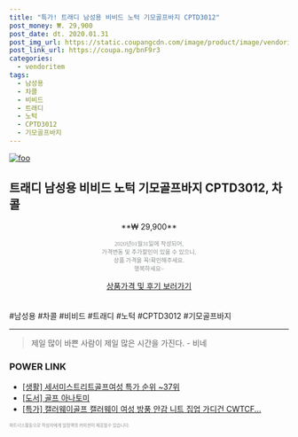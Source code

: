 ```yaml
--- 
title: "특가! 트래디 남성용 비비드 노턱 기모골프바지 CPTD3012" 
post_money: ₩. 29,900 
post_date: dt. 2020.01.31 
post_img_url: https://static.coupangcdn.com/image/product/image/vendoritem/2019/01/07/3560360858/866fba5f-497c-41e1-ac3d-cf99063f59ba.jpg 
post_link_url: https://coupa.ng/bnF9r3 
categories: 
  - vendoritem 
tags: 
  - 남성용 
  - 차콜 
  - 비비드 
  - 트래디 
  - 노턱 
  - CPTD3012 
  - 기모골프바지 
--- 
```

[![foo](https://static.coupangcdn.com/image/product/image/vendoritem/2019/01/07/3560360858/866fba5f-497c-41e1-ac3d-cf99063f59ba.jpg)](https://coupa.ng/bnF9r3) 

## 트래디 남성용 비비드 노턱 기모골프바지 CPTD3012, 차콜 
<p style="text-align: center;">**₩ 29,900**</p> 
<p style="text-align: center;"><span style="color: #898c8f; font-family: Georgia,Times,serif; font-size: 0.75em;">2020년01월31일에 작성되어, <br>가격변동 및 추가할인이 있을 수 있으니,<br> 상품 가격을 꼭!확인해주세요.<br>행복하세요~</span> 
</p>	 
<div markdown="0" style="text-align: center;"><a href="https://coupa.ng/bnF9r3" class="btn btn--success">상품가격 및 후기 보러가기</a></div> 
<br><br> 
  #남성용 #차콜 #비비드 #트래디 #노턱 #CPTD3012 #기모골프바지 
<hr> 

> 제일 많이 바쁜 사람이 제일 많은 시간을 가진다. - 비네 


### POWER LINK

* <a href="https://blog.naver.com/sakai111/221783778047" target="_blank"> [생활] 세서미스트리트골프여성 특가 순위 ~37위</a>
* <a href="https://blog.naver.com/santokki14/221778935384" target="_blank">[도서] 골프 아나토미</a>
* <a href="https://blog.naver.com/an0733/221787905045" target="_blank">[특가] 캘러웨이골프 캘러웨이 여성 방풍 안감 니트 집업 가디건 CWTCF...</a>

<span style="color: #898c8f; font-family: Georgia,Times,serif; font-size: 0.55em;">파트너스활동으로 작성자에게 일정액의 커미션이 제공될수 있습니다.</span> 
